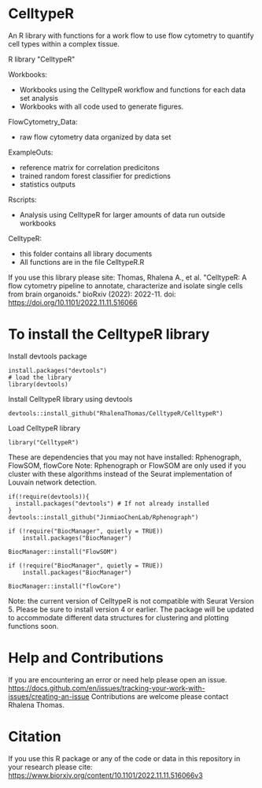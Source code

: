 # CelltypeR

An R library with functions for a work flow to use flow cytometry to quantify cell types within a complex tissue.

R library "CelltypeR"

Workbooks:
- Workbooks using the CelltypeR workflow and functions for each data set analysis
- Workbooks with all code used to generate figures.

FlowCytometry_Data: 
- raw flow cytometry data organized by data set

ExampleOuts:
- reference matrix for correlation predicitons
- trained random forest classifier for predictions
- statistics outputs

Rscripts: 
- Analysis using CelltypeR for larger amounts of data run outside workbooks

CelltypeR: 
- this folder contains all library documents
- All functions are in the file CelltypeR.R

If you use this library please site: 
Thomas, Rhalena A., et al. "CelltypeR: A flow cytometry pipeline to annotate, characterize and isolate single cells from brain organoids." bioRxiv (2022): 2022-11.
doi: https://doi.org/10.1101/2022.11.11.516066


# To install the CelltypeR library

Install devtools package

```
install.packages("devtools")
# load the library
library(devtools)
```

Install CelltypeR library using devtools

```
devtools::install_github("RhalenaThomas/CelltypeR/CelltypeR")
```
Load CelltypeR library

```
library("CelltypeR")
```

These are dependencies that you may not have installed: Rphenograph, FlowSOM, flowCore 
Note: Rphenograph or FlowSOM are only used if you cluster with these algorithms instead of the Seurat implementation of Louvain network detection.  
```
if(!require(devtools)){
  install.packages("devtools") # If not already installed
}
devtools::install_github("JinmiaoChenLab/Rphenograph")

if (!require("BiocManager", quietly = TRUE))
    install.packages("BiocManager")

BiocManager::install("FlowSOM")

if (!require("BiocManager", quietly = TRUE))
    install.packages("BiocManager")

BiocManager::install("flowCore")

```
Note: the current version of CelltypeR is not compatible with Seurat Version 5. Please be sure to install version 4 or earlier. The package will be updated to accommodate different data structures for clustering and plotting functions soon. 


# Help and Contributions

If you are encountering an error or need help please open an issue. https://docs.github.com/en/issues/tracking-your-work-with-issues/creating-an-issue
Contributions are welcome please contact Rhalena Thomas. 

# Citation

If you use this R package or any of the code or data in this repository in your research please cite:
https://www.biorxiv.org/content/10.1101/2022.11.11.516066v3

